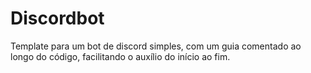 # Discordbot
Template para um bot de discord simples, com um guia comentado ao longo do código, facilitando o auxílio do início ao fim.
